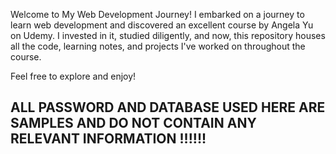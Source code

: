Welcome to My Web Development Journey!
I embarked on a journey to learn web development and discovered an excellent course by Angela Yu on Udemy. I invested in it, studied diligently, and now, this repository houses all the code, learning notes, and projects I've worked on throughout the course.

Feel free to explore and enjoy!

## ALL PASSWORD AND DATABASE USED HERE ARE SAMPLES AND DO NOT CONTAIN ANY RELEVANT INFORMATION !!!!!!
